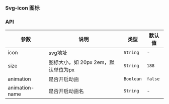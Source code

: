 ### Svg-icon 图标

<icon />

### API

|       参数      |         说明        |    类型  |      默认值    |
|-----------------|---------------------|----------|----------------|
| icon            | svg地址                         | `String`      | -      |
| size            | 图标大小，如 20px 2em，默认单位为px | `String`  | `188`  |
| animation       | 是否开启动画                    | `Boolean`     | `false`|
| animation-name  | 是否开启动画名                  | `String`      | -      |